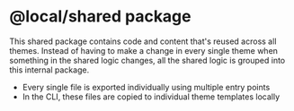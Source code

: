# @local/shared package

This shared package contains code and content that's reused across all themes. Instead of having to make a change in every single theme when something in the shared logic changes, all the shared logic is grouped into this internal package.

- Every single file is exported individually using multiple entry points
- In the CLI, these files are copied to individual theme templates locally
